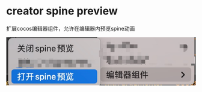 # creator spine preview

扩展cocos编辑器组件，允许在编辑器内预览spine动画

![spine preview](https://github.com/h87545645/Blog/blob/main/cocos-creator/img/spine-preview.png)
